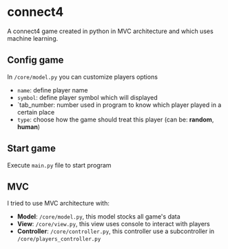 # connect4
A connect4 game created in python in MVC architecture and which uses machine learning. 

## Config game
In `/core/model.py` you can customize players options
* `name`: define player name
* `symbol`: define player symbol which will displayed
* `tab_number: number used in program to know which player played in a certain place
* `type`: choose how the game should treat this player (can be: **random**, **human**)

## Start game
Execute `main.py` file to start program

## MVC
I tried to use MVC architecture with:
* **Model**: `/core/model.py`, this model stocks all game's data
* **View**: `/core/view.py`, this view uses console to interact with players
* **Controller**: `/core/controller.py`, this controller use a subcontroller in `/core/players_controller.py`
